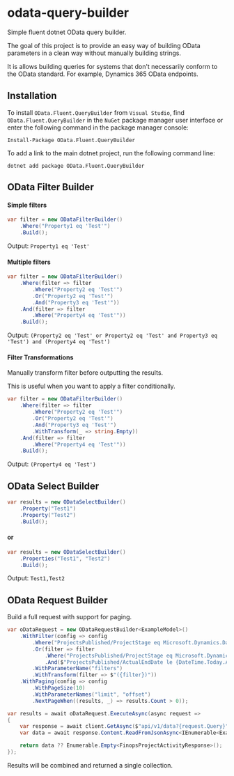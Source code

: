 
# odata-query-builder

Simple fluent dotnet OData query builder.

The goal of this project is to provide an easy way of building OData parameters in a clean way without manually building strings.

It is allows building queries for systems that don't necessarily conform to the OData standard. For example, Dynamics 365 OData endpoints.

## Installation

To install `OData.Fluent.QueryBuilder` from `Visual Studio`, find `OData.Fluent.QueryBuilder` in the `NuGet` package manager user interface or enter the following command in the package manager console:
```
Install-Package OData.Fluent.QueryBuilder
```

To add a link to the main dotnet project, run the following command line:
```
dotnet add package OData.Fluent.QueryBuilder
```
## OData Filter Builder

#### Simple filters

```csharp
var filter = new ODataFilterBuilder()
    .Where("Property1 eq 'Test'")
    .Build();
```
Output: `Property1 eq 'Test'`

#### Multiple filters

```csharp
var filter = new ODataFilterBuilder()
    .Where(filter => filter
        .Where("Property2 eq 'Test'")
        .Or("Property2 eq 'Test'")
        .And("Property3 eq 'Test'"))
    .And(filter => filter
        .Where("Property4 eq 'Test'"))
    .Build();
```
Output: `(Property2 eq 'Test' or Property2 eq 'Test' and Property3 eq 'Test') and (Property4 eq 'Test')`

#### Filter Transformations

Manually transform filter before outputting the results.

This is useful when you want to apply a filter conditionally.

```csharp
var filter = new ODataFilterBuilder()
    .Where(filter => filter
        .Where("Property2 eq 'Test'")
        .Or("Property2 eq 'Test'")
        .And("Property3 eq 'Test'")
        .WithTransform(_ => string.Empty))
    .And(filter => filter
        .Where("Property4 eq 'Test'"))
    .Build();
```

Output: `(Property4 eq 'Test')`

## OData Select Builder

```csharp
var results = new ODataSelectBuilder()
    .Property("Test1")
    .Property("Test2")
    .Build();
```

#### or

```csharp
var results = new ODataSelectBuilder()
    .Properties("Test1", "Test2")
    .Build();
```

Output: `Test1,Test2`

## OData Request Builder

Build a full request with support for paging.

```csharp
var oDataRequest = new ODataRequestBuilder<ExampleModel>()
    .WithFilter(config => config
        .Where("ProjectsPublished/ProjectStage eq Microsoft.Dynamics.DataEntities.ProjStatus'InProcess'")
        .Or(filter => filter
            .Where("ProjectsPublished/ProjectStage eq Microsoft.Dynamics.DataEntities.ProjStatus'Completed'")
            .And($"ProjectsPublished/ActualEndDate le {DateTime.Today.AddMonths(-1).ToString("yyyy-MM-dd")}"))
        .WithParameterName("filters")
        .WithTransform(filter => $"({filter})"))
    .WithPaging(config => config
        .WithPageSize(10)
        .WithParameterNames("limit", "offset")
        .NextPageWhen((results, _) => results.Count > 0));

var results = await oDataRequest.ExecuteAsync(async request =>
{
    var response = await client.GetAsync($"api/v1/data?{request.Query}");
    var data = await response.Content.ReadFromJsonAsync<IEnumerable<ExampleModel>>();

    return data ?? Enumerable.Empty<FinopsProjectActivityResponse>();
});
```

Results will be combined and returned a single collection.